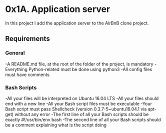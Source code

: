 
# 0x1A. Application server

In this project I add the application server to the AirBnB clone project.

## Requirements

### General

-A README.md file, at the root of the folder of the project, is mandatory
-Everything Python-related must be done using python3
-All config files must have comments

### Bash Scripts

-All your files will be interpreted on Ubuntu 16.04 LTS
-All your files should end with a new line
-All your Bash script files must be executable
-Your Bash script must pass Shellcheck (version 0.3.7-5~ubuntu16.04.1 via apt-get) without any error
-The first line of all your Bash scripts should be exactly #!/usr/bin/env bash
-The second line of all your Bash scripts should be a comment explaining what is the script doing
